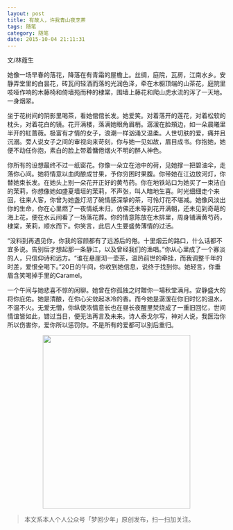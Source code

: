 ```yaml
---
layout: post
title: 有故人，许我青山夜烹茶
tags: 随笔
category: 随笔
date: 2015-10-04 21:11:31
---
```


文/林蔻生

她像一场早春的落花，降落在有青霜的屋檐上。丝绸，庭院，瓦房，江南水乡。安静弄堂里的白昙花，砖瓦间轻洒而落的光润色泽，牵在木橱顶端的山茶花，庭院里吱哑作响的木藤椅和倚墙苑而种的棣棠，围墙上藤花和爬山虎水流的泻了一天地。一身烟翠。

坐于花树间的阴影里喝茶，看她倌倌长发。她爱笑。对着落开的莲花，对着松软的枕头，对着花白的镜。花开满楼，落满她眼角眉梢。潺湲在脸頰边，如一朵晨曦里半开的紅蔷薇。极富有才情的女子，浪潮一样汹涌又温柔。人世切肤的爱，痛并且沉溺。旁人说女子之间的审视向来苛刻，你与她一见如故，眉目成书。你抱她，她便不动任你抱，素白的脸上带着慵倦烟火不明的醉人神色。

你所有的设想最终不过一纸窗花。你像一朵立在池中的荷，见她撑一把碧油伞，走落你心间。她将情意以血肉酿成甘果，予你穷困时果腹。你带她在江边放河灯，你替她束长发。在她头上别一朵花开正好的黄芍药。你在地铁站口为她买了一束洁白的茉莉，你想像她如盛夏墙垣的茉莉，不声张，叫人暗地生喜。时光细细走个来回，往来人客，你曾为她盏灯沏了碗情感深挚的茶，可怜灯花不堪减。她像风淡出你的生命，你在心里燃了一夜情纸未归，仿佛还未等到花开满朝，还未见到奇葩的海上花，便在水云间看了一场落花葬。你的情意陈放在木排里，周身铺满黄芍药，棣棠，茉莉，顺水而下。你笑言，此后人生要盛势薄情的过活。 

“没料到再遇见你，你我的容颜都有了远游后的倦。十里烟云的路口，什么话都不宜多说。告别后才想起那一条静江，以及曾经我们的渔唱。”你从心里成了一个寡淡的人，只信仰诗和远方。“谁在悬崖沏一壶茶，温热前世的牵挂，而我调整千年的时差，爱恨全喝下。”20日的午间，你收到她信息，说终于找到你。她轻言，你垂眉含笑喝掉手里的Caramel。

一个午间与她悲喜不惊的闲聊。她曾在你孤独之时贈你一場秋堂满月。安静盛大的将你庇佑。她是清酿，在你心尖敛起冰冷的香。而今她是潺湲在你旧时忆的温水，不温不火。无爱无憎，你纵使浓情意长也在昼长夜醒里焚烧成了一重旧回忆，世间情谊皆如此，错过当日，便无法再言及未来。诗人泰戈尔写，神对人说，我医治你所以伤害你，爱你所以惩罚你。不是所有的爱都可以别后重归。

<div align="center">
<img src="http://rann.cc/assets/img/qrcode-logo.png" width="340" height="400" />
</div>

> 本文系本人个人公众号「梦回少年」原创发布，扫一扫加关注。